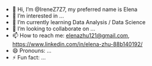 - 👋 Hi, I’m @IreneZ7Z7, my preferred name is Elena
- 👀 I’m interested in ...
- 🌱 I’m currently learning Data Analysis / Data Science
- 💞️ I’m looking to collaborate on ...
- 📫 How to reach me: elenazhu121@gmail.com, https://www.linkedin.com/in/elena-zhu-88b140192/
- 😄 Pronouns: ...
- ⚡ Fun fact: ...

<!---
IreneZ7Z7/IreneZ7Z7 is a ✨ special ✨ repository because its `README.md` (this file) appears on your GitHub profile.
You can click the Preview link to take a look at your changes.
--->
